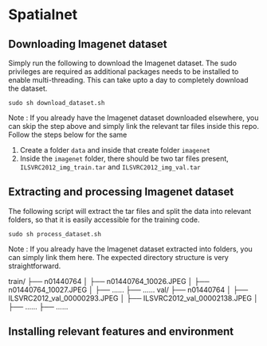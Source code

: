 # Spatialnet

## Downloading Imagenet dataset

Simply run the following to download the Imagenet dataset. The sudo privileges are required as additional packages needs to be installed to enable multi-threading. This can take upto a day to completely download the dataset.

```
sudo sh download_dataset.sh
```

Note : If you already have the Imagenet dataset downloaded elsewhere, you can skip the step above and simply link the relevant tar files inside this repo. Follow the steps below for the same
1. Create a folder `data` and inside that create folder `imagenet`
2. Inside the `imagenet` folder, there should be two tar files present, `ILSVRC2012_img_train.tar` and `ILSVRC2012_img_val.tar`

## Extracting and processing Imagenet dataset

The following script will extract the tar files and split the data into relevant folders, so that it is easily accessible for the training code.

```
sudo sh process_dataset.sh
```

Note : If you already have the Imagenet dataset extracted into folders, you can simply link them here. The expected directory structure is very straightforward.

train/
├── n01440764
│   ├── n01440764_10026.JPEG
│   ├── n01440764_10027.JPEG
│   ├── ......
├── ......
val/
├── n01440764
│   ├── ILSVRC2012_val_00000293.JPEG
│   ├── ILSVRC2012_val_00002138.JPEG
│   ├── ......
├── ......

## Installing relevant features and environment

